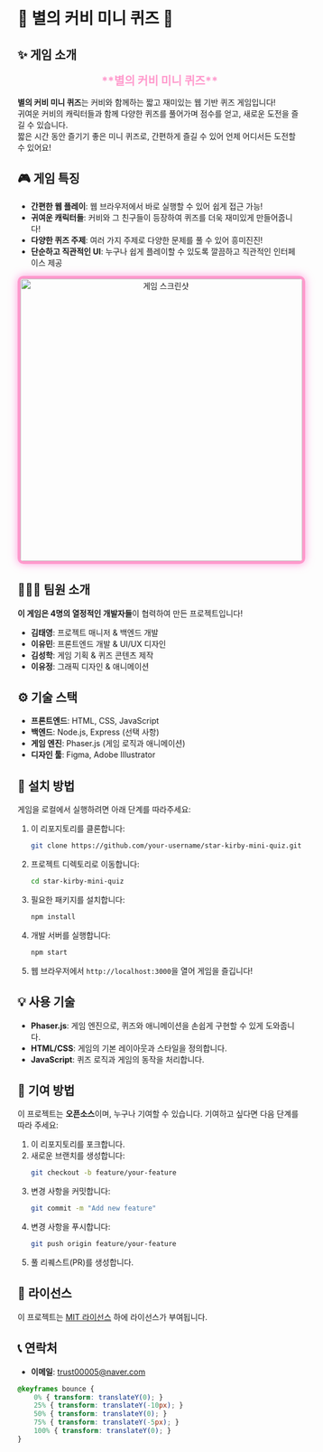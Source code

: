 # 🌟 **별의 커비 미니 퀴즈** 🌟

## ✨ 게임 소개
<div style="font-size: 20px; color: #ff99cc; font-weight: bold; text-align: center; animation: bounce 2s infinite;">**별의 커비 미니 퀴즈**</div>
  
**별의 커비 미니 퀴즈**는 커비와 함께하는 짧고 재미있는 웹 기반 퀴즈 게임입니다!  
귀여운 커비의 캐릭터들과 함께 다양한 퀴즈를 풀어가며 점수를 얻고, 새로운 도전을 즐길 수 있습니다.  
짧은 시간 동안 즐기기 좋은 미니 퀴즈로, 간편하게 즐길 수 있어 언제 어디서든 도전할 수 있어요!

## 🎮 게임 특징

- **간편한 웹 플레이**: 웹 브라우저에서 바로 실행할 수 있어 쉽게 접근 가능!
- **귀여운 캐릭터들**: 커비와 그 친구들이 등장하여 퀴즈를 더욱 재미있게 만들어줍니다!
- **다양한 퀴즈 주제**: 여러 가지 주제로 다양한 문제를 풀 수 있어 흥미진진!
- **단순하고 직관적인 UI**: 누구나 쉽게 플레이할 수 있도록 깔끔하고 직관적인 인터페이스 제공

<div style="text-align: center;">
    <img src="https://link_to_your_screenshot.com/screenshot.png" alt="게임 스크린샷" width="500" style="border-radius: 10px; border: 5px solid #ff99cc; box-shadow: 0 0 15px rgba(255, 99, 204, 0.6);">
</div>

## 🧑‍🤝‍🧑 팀원 소개
**이 게임은 4명의 열정적인 개발자들**이 협력하여 만든 프로젝트입니다!

- **김태영**: 프로젝트 매니저 & 백엔드 개발
- **이유민**: 프론트엔드 개발 & UI/UX 디자인
- **김성학**: 게임 기획 & 퀴즈 콘텐츠 제작
- **이유정**: 그래픽 디자인 & 애니메이션

## ⚙️ 기술 스택
- **프론트엔드**: HTML, CSS, JavaScript
- **백엔드**: Node.js, Express (선택 사항)
- **게임 엔진**: Phaser.js (게임 로직과 애니메이션)
- **디자인 툴**: Figma, Adobe Illustrator

## 🚀 설치 방법
게임을 로컬에서 실행하려면 아래 단계를 따라주세요:

1. 이 리포지토리를 클론합니다:
    ```bash
    git clone https://github.com/your-username/star-kirby-mini-quiz.git
    ```

2. 프로젝트 디렉토리로 이동합니다:
    ```bash
    cd star-kirby-mini-quiz
    ```

3. 필요한 패키지를 설치합니다:
    ```bash
    npm install
    ```

4. 개발 서버를 실행합니다:
    ```bash
    npm start
    ```

5. 웹 브라우저에서 `http://localhost:3000`을 열어 게임을 즐깁니다!

## 💡 사용 기술
- **Phaser.js**: 게임 엔진으로, 퀴즈와 애니메이션을 손쉽게 구현할 수 있게 도와줍니다.
- **HTML/CSS**: 게임의 기본 레이아웃과 스타일을 정의합니다.
- **JavaScript**: 퀴즈 로직과 게임의 동작을 처리합니다.

## 🎉 기여 방법
이 프로젝트는 **오픈소스**이며, 누구나 기여할 수 있습니다. 기여하고 싶다면 다음 단계를 따라 주세요:

1. 이 리포지토리를 포크합니다.
2. 새로운 브랜치를 생성합니다:
    ```bash
    git checkout -b feature/your-feature
    ```
3. 변경 사항을 커밋합니다:
    ```bash
    git commit -m "Add new feature"
    ```
4. 변경 사항을 푸시합니다:
    ```bash
    git push origin feature/your-feature
    ```
5. 풀 리퀘스트(PR)를 생성합니다.

## 📜 라이선스
이 프로젝트는 [MIT 라이선스](https://opensource.org/licenses/MIT) 하에 라이선스가 부여됩니다.

## 📞 연락처
- **이메일**: trust00005@naver.com  




```css
@keyframes bounce {
    0% { transform: translateY(0); }
    25% { transform: translateY(-10px); }
    50% { transform: translateY(0); }
    75% { transform: translateY(-5px); }
    100% { transform: translateY(0); }
}

